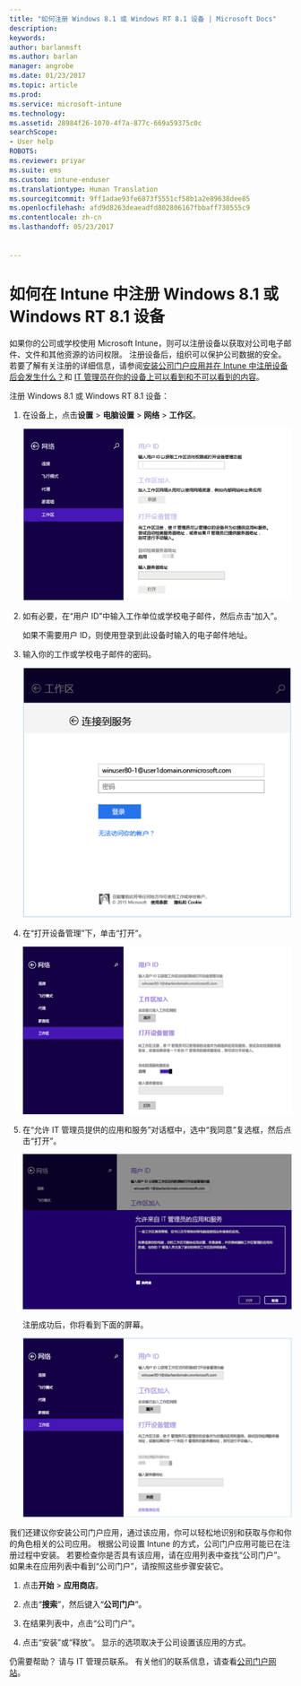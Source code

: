 ```yaml
---
title: "如何注册 Windows 8.1 或 Windows RT 8.1 设备 | Microsoft Docs"
description: 
keywords: 
author: barlanmsft
ms.author: barlan
manager: angrobe
ms.date: 01/23/2017
ms.topic: article
ms.prod: 
ms.service: microsoft-intune
ms.technology: 
ms.assetid: 28984f26-1070-4f7a-877c-669a59375c0c
searchScope:
- User help
ROBOTS: 
ms.reviewer: priyar
ms.suite: ems
ms.custom: intune-enduser
ms.translationtype: Human Translation
ms.sourcegitcommit: 9ff1adae93fe6873f5551cf58b1a2e89638dee85
ms.openlocfilehash: afd9d8263deaeadfd802806167fbbaff730555c9
ms.contentlocale: zh-cn
ms.lasthandoff: 05/23/2017


---
```


# <a name="how-to-enroll-your-windows-81-or-windows-rt-81-device-in-intune"></a>如何在 Intune 中注册 Windows 8.1 或 Windows RT 8.1 设备

如果你的公司或学校使用 Microsoft Intune，则可以注册设备以获取对公司电子邮件、文件和其他资源的访问权限。 注册设备后，组织可以保护公司数据的安全。 若要了解有关注册的详细信息，请参阅[安装公司门户应用并在 Intune 中注册设备后会发生什么？](what-happens-if-you-install-the-company-portal-app-and-enroll-your-device-in-intune-windows.md)和 [IT 管理员在你的设备上可以看到和不可以看到的内容](what-info-can-your-company-see-when-you-enroll-your-device-in-intune.md)。


注册 Windows 8.1 或 Windows RT 8.1 设备：

1.  在设备上，点击**设置** &gt; **电脑设置** &gt; **网络** &gt; **工作区**。

    ![nav-to-workplace](./media/W81-1-workplacejoin.png)

2.  如有必要，在“用户 ID”中输入工作单位或学校电子邮件，然后点击“加入”。

    如果不需要用户 ID，则使用登录到此设备时输入的电子邮件地址。

3.  输入你的工作或学校电子邮件的密码。

    ![type-password](./media/W81-2-workplacesettings_signin.png)

4.  在“打开设备管理”下，单击“打开”。

    ![turn-on-device-management](./media/W81-3-dev-mgt-turn-on.png)

5.  在“允许 IT 管理员提供的应用和服务”对话框中，选中“我同意”复选框，然后点击“打开”。

    ![turn-on-allow-apps-services](./media/W81-4-agree-allow-apps-services.png)

    注册成功后，你将看到下面的屏幕。

    ![enrollment-complete](./media/W81-5-enrolled-done.png)

我们还建议你安装公司门户应用，通过该应用，你可以轻松地识别和获取与你和你的角色相关的公司应用。 根据公司设置 Intune 的方式，公司门户应用可能已在注册过程中安装。 若要检查你是否具有该应用，请在应用列表中查找“公司门户”。 如果未在应用列表中看到“公司门户”，请按照这些步骤安装它。

1.  点击**开始** &gt; **应用商店**。

2.  点击“**搜索**”，然后键入“**公司门户**”。

3.  在结果列表中，点击“公司门户”。

4.  点击“安装”或“释放”。 显示的选项取决于公司设置该应用的方式。

仍需要帮助？ 请与 IT 管理员联系。 有关他们的联系信息，请查看[公司门户网站](http://portal.manage.microsoft.com)。

